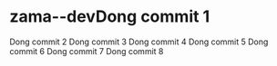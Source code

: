 # zama--devDong commit 1
Dong commit 2
Dong commit 3
Dong commit 4
Dong commit 5
Dong commit 6
Dong commit 7
Dong commit 8
